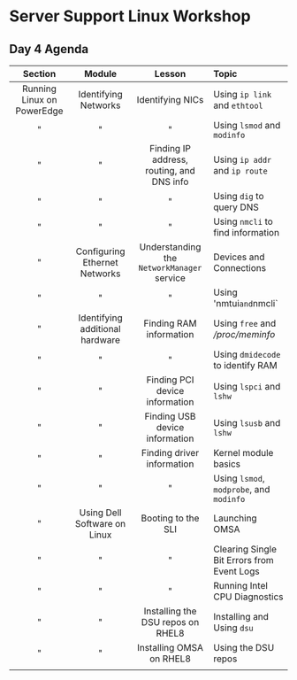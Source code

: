 # Server Support Linux Workshop

## Day 4 Agenda

| **Section** | **Module** | **Lesson** | **Topic** |
| :---------: | :--------: | :--------: | :-------- |
| Running Linux on PowerEdge | Identifying Networks | Identifying NICs | Using `ip link` and `ethtool` |
| " | " | " | Using `lsmod` and `modinfo` |
| " | " | Finding IP address, routing, and DNS info | Using `ip addr` and `ip route` |
| " | " | " | Using `dig` to query DNS |
| " | " | " | Using `nmcli` to find information |
| " | Configuring Ethernet Networks | Understanding the `NetworkManager` service | Devices and Connections |
| " | " | " | Using 'nmtui` and `nmcli` |
| " | Identifying additional hardware | Finding RAM information | Using `free` and */proc/meminfo* |
| " | " | " | Using `dmidecode` to identify RAM |
| " | " | Finding PCI device information | Using `lspci` and `lshw` |
| " | " | Finding USB device information | Using `lsusb` and `lshw` |
| " | " | Finding driver information | Kernel module basics |
| " | " | " | Using `lsmod`, `modprobe`, and `modinfo` |
| " | Using Dell Software on Linux | Booting to the SLI | Launching OMSA |
| " | " | " | Clearing Single Bit Errors from Event Logs  |
| " | " | " | Running Intel CPU Diagnostics |
| " | " | Installing the DSU repos on RHEL8 | Installing and Using `dsu` |
| " | " | Installing OMSA on RHEL8 | Using the DSU repos |
||||
